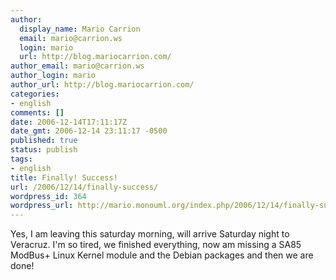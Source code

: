 ```yaml
---
author:
  display_name: Mario Carrion
  email: mario@carrion.ws
  login: mario
  url: http://blog.mariocarrion.com/
author_email: mario@carrion.ws
author_login: mario
author_url: http://blog.mariocarrion.com/
categories:
- english
comments: []
date: 2006-12-14T17:11:17Z
date_gmt: 2006-12-14 23:11:17 -0500
published: true
status: publish
tags:
- english
title: Finally! Success!
url: /2006/12/14/finally-success/
wordpress_id: 364
wordpress_url: http://mario.monouml.org/index.php/2006/12/14/finally-success/
---
```


<p>Yes, I am leaving this saturday morning, will arrive Saturday night to Veracruz. I'm so tired, we finished everything, now am missing a SA85 ModBus+ Linux Kernel module and the Debian packages and then we are done!</p>
